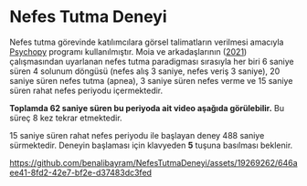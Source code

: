 
# Nefes Tutma Deneyi

Nefes tutma görevinde katılımcılara görsel talimatların verilmesi amacıyla [Psychopy](https://www.psychopy.org/) programı kullanılmıştır. Moia ve arkadaşlarının ([2021](https://doi.org/10.1016/j.neuroimage.2021.117914)) çalışmasından uyarlanan nefes tutma paradigması sırasıyla her biri 6 saniye süren 4 solunum döngüsü (nefes alış 3 saniye, nefes veriş 3 saniye), 20 saniye süren nefes tutma (apnea), 3 saniye süren nefes verme ve 15 saniye süren rahat nefes periyodu içermektedir.

**Toplamda 62 saniye süren bu periyoda ait video aşağıda görülebilir.** Bu süreç 8 kez tekrar etmektedir.

15 saniye süren rahat nefes periyodu ile başlayan deney 488 saniye sürmektedir. Deneyin başlaması için klavyeden **5** tuşuna basılması beklenir.

https://github.com/benalibayram/NefesTutmaDeneyi/assets/19269262/646aee41-8fd2-42e7-bf2e-d37483dc3fed

